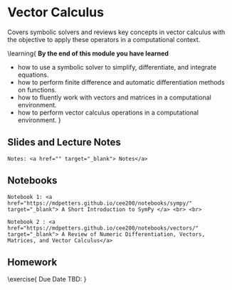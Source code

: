 
# Vector Calculus

Covers symbolic solvers and reviews key concepts in vector calculus with the objective to apply these operators in a computational context.  

\learning{
**By the end of this module you have learned**
- how to use a symbolic solver to simplify, differentiate, and integrate equations. 
- how to perform finite difference and automatic differentiation methods on functions.
- how to fluently work with vectors and matrices in a computational environment.
- how to perform vector calculus operations in a computational environment.
}

## Slides and Lecture Notes

~~~
Notes: <a href="" target="_blank"> Notes</a>
~~~


## Notebooks

~~~
Notebook 1: <a href="https://mdpetters.github.io/cee200/notebooks/sympy/" target="_blank"> A Short Introduction to SymPy </a> <br> <br>

Notebook 2 : <a href="https://mdpetters.github.io/cee200/notebooks/vectors/" target="_blank"> A Review of Numeric Differentiation, Vectors, Matrices, and Vector Calculus</a>
~~~


## Homework

\exercise{
Due Date TBD: 
}
